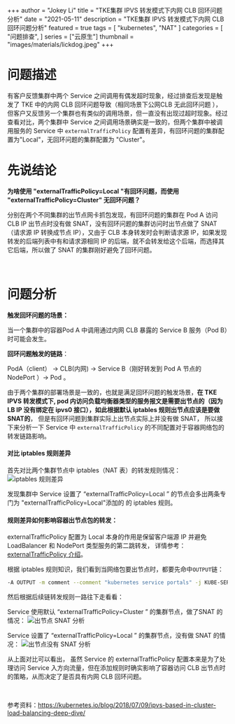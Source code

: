 +++
author = "Jokey Li"
title = "TKE集群 IPVS 转发模式下内网 CLB 回环问题分析"
date = "2021-05-11"
description = "TKE集群 IPVS 转发模式下内网 CLB 回环问题分析"
featured = true
tags = [
    "kubernetes",
    "NAT"
]
categories = [
    "问题排查",
]
series = ["云原生"]
thumbnail = "images/materials/lickdog.jpeg"
+++

# **问题描述**

有客户反馈集群中两个 Service 之间调用有偶发超时现象，经过排查后发现是触发了 TKE 中的内网 CLB 回环问题导致（相同场景下公网CLB 无此回环问题 ），但客户又反馈另一个集群也有类似的调用场景，但一直没有出现过超时现象。经过查看对比，两个集群中 Service 之间调用场景确实是一致的，但两个集群中被调用服务的  Service 中 `externalTrafficPolicy` 配置有差异，有回环问题的集群配置为"Local"，无回环问题的集群配置为 "Cluster"。

# **先说结论**

**为啥使用 "externalTrafficPolicy=Local "有回环问题，而使用 "externalTrafficPolicy=Cluster" 无回环问题？**

分别在两个不同集群的出节点网卡抓包发现，有回环问题的集群在 Pod A 访问 CLB IP 出节点时没有做 SNAT，没有回环问题的集群访问时出节点做了 SNAT（请求源 IP 转换成节点 IP），又由于 CLB 本身转发时会判断请求源 IP，如果发现转发的后端列表中有和请求源相同 IP 的后端，就不会转发给这个后端，⽽选择其它后端，所以做了 SNAT 的集群刚好避免了回环问题。

​

# **问题分析**

**触发回环问题的场景：**

当一个集群中的容器Pod A 中调用通过内网 CLB 暴露的 Service B 服务（Pod B）时可能会发生。

**回环问题触发的链路**：

PodA（client） -> CLB(内网) -> Service B（刚好转发到 Pod A 节点的 NodePort ）-> Pod 。

由于两个集群的部署场景是一致的，也就是满足回环问题的触发场景，**在 TKE IPVS 转发模式下, pod 内访问负载均衡器类型的服务报文是需要出节点的（因为 LB IP 没有绑定在 ipvs0 接口），如此根据默认 iptables 规则出节点应该是要做 SNAT的**， 但是有回环问题到集群实际上出节点实际上并没有做 SNAT， 所以接下来分析一下 Service 中 `externalTrafficPolicy` 的不同配置对于容器网络包的转发链路影响。

#### **对比 iptables 规则差异**

首先对比两个集群节点中 iptables（NAT 表）的转发规则情况：
![iptables 规则差异](/images/articles/r0avrt81k2.png)

发现集群中 Service 设置了  “externalTrafficPolicy=Local ” 的节点会多出两条专门为 "externalTrafficPolicy=Local"添加的 的 iptables 规则。

#### **规则差异如何影响容器出节点包的转发：**

externalTrafficPolicy 配置为 Local  本身的作用是保留客户端源 IP 并避免 LoadBalancer 和 NodePort 类型服务的第二跳转发， 详情参考：[externalTrafficPolicy 介绍](https://kubernetes.io/zh/docs/tasks/access-application-cluster/create-external-load-balancer/#%E4%BF%9D%E7%95%99%E5%AE%A2%E6%88%B7%E7%AB%AF%E6%BA%90-ip)。

根据 iptables 规则知识，我们看到当网络包要出节点时，都要先命中`OUTPUT`链：

```bash
-A OUTPUT -m comment --comment "kubernetes service portals" -j KUBE-SERVICES
```

然后根据后续链转发规则一路往下走看看：

Service 使用默认  “externalTrafficPolicy=Cluster ” 的集群节点，做了SNAT 的情况：
![出节点 SNAT 分析](/images/articles/fpb9wb8ddo.png)

Service 设置了  “externalTrafficPolicy=Local ” 的集群节点，没有做 SNAT 的情况：
![出节点没有 SNAT 分析](/images/articles/mcsf0gkaum.png)

从上面对比可以看出， 虽然 Service 的 externalTrafficPolicy 配置本来是为了处理访问 Service  入方向流量，但在添加规则时确实影响了容器访问 CLB 出节点时的策略，从而决定了是否具有内网 CLB 回环问题。

​

参考资料：https://kubernetes.io/blog/2018/07/09/ipvs-based-in-cluster-load-balancing-deep-dive/